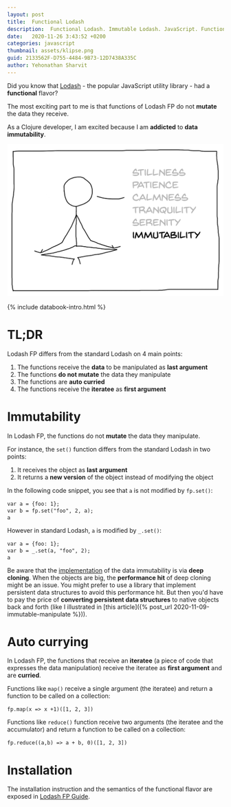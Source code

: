 ```yaml
---
layout: post
title:  Functional Lodash 
description:  Functional Lodash. Immutable Lodash. JavaScript. Functional Programming. Persistent data structures.
date:   2020-11-26 3:43:52 +0200
categories: javascript
thumbnail: assets/klipse.png
guid: 2133562F-D755-4484-9B73-12D7438A335C
author: Yehonathan Sharvit
---
```



Did you know that [Lodash](https://lodash.com/) - the popular JavaScript utility library - had a **functional** flavor?


The most exciting part to me is that functions of Lodash FP do not **mutate** the data they receive.

As a Clojure developer, I am excited because I am **addicted** to **data immutability**.

![Immutability](/assets/serenity-immutability.png)

{% include databook-intro.html %}


# TL;DR

Lodash FP differs from the standard Lodash on 4 main points:

1. The functions receive the **data** to be manipulated as **last argument**
1. The functions **do not mutate** the data they manipulate
1. The functions are **auto curried**
1. The functions receive the **iteratee** as **first argument**

# Immutability


In Lodash FP, the functions do not **mutate** the data they manipulate.

For instance, the `set()` function differs from the standard Lodash in two points:

1. It receives the object as **last argument** 
1. It returns a **new version** of the object instead of modifying the object

In the following code snippet, you see that `a` is not modified by `fp.set()`:

~~~eval-js
var a = {foo: 1};
var b = fp.set("foo", 2, a);
a
~~~

However in standard Lodash, `a` is modified by `_.set()`:

~~~eval-js
var a = {foo: 1};
var b = _.set(a, "foo", 2);
a
~~~


Be aware that the [implementation](https://github.com/lodash/lodash/commit/f132c0024fccd4a2b4d6fbd18df37d7b7996312e) of the data immutability is via **deep cloning**. When the objects are big, the **performance hit** of deep cloning might be an issue. You might prefer to use a library that implement persistent data structures to avoid this performance hit. But then you'd have to pay the price of **converting persistent data structures** to native objects back and forth (like I illustrated in [this article]({% post_url  2020-11-09-immutable-manipulate %})).

# Auto currying

In Lodash FP, the functions that receive an **iteratee** (a piece of code that expresses the data manipulation) receive the iteratee as **first argument** and are **curried**. 


Functions like `map()` receive a single argument (the iteratee) and return a function to be called on a collection:

~~~
fp.map(x => x +1)([1, 2, 3])
~~~

Functions like `reduce()` function receive two arguments (the iteratee and the accumulator) and return a function to be called on a collection:

~~~
fp.reduce((a,b) => a + b, 0)([1, 2, 3])
~~~



# Installation

The installation instruction and the semantics of the functional flavor are exposed in [Lodash FP Guide](https://github.com/lodash/lodash/wiki/FP-Guide).


<script src='https://cdn.jsdelivr.net/g/lodash@4(lodash.min.js+lodash.fp.min.js)'></script>
<script>
var fp = _.noConflict();
</script>

